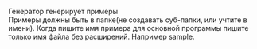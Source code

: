 Генератор генерирует примеры <br />
Примеры должны быть в папке(не создавать суб-папки, или учтите в имени). Когда пишите имя примера для основной программы пишите только имя файла без расширений. Например sample.
